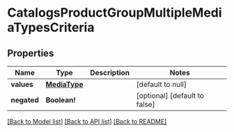 # CatalogsProductGroupMultipleMediaTypesCriteria

## Properties
Name | Type | Description | Notes
------------ | ------------- | ------------- | -------------
**values** | [**MediaType**](MediaType.md) |  | [default to null]
**negated** | **Boolean!** |  | [optional] [default to false]

[[Back to Model list]](../README.md#documentation-for-models) [[Back to API list]](../README.md#documentation-for-api-endpoints) [[Back to README]](../README.md)


